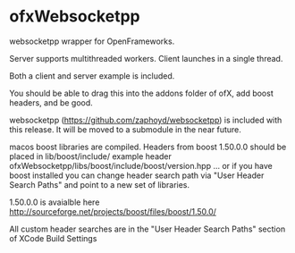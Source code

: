 ofxWebsocketpp
==============

websocketpp wrapper for OpenFrameworks.  

Server supports multithreaded workers.
Client launches in a single thread.

Both a client and server example is included.

You should be able to drag this into the addons folder of ofX, add boost headers, and be good.

websocketpp (https://github.com/zaphoyd/websocketpp) is included with this release.  It will be moved to a submodule in the near future.

macos boost libraries are compiled.  Headers from boost 1.50.0.0 should be placed in 
lib/boost/include/
example header
ofxWebsocketpp/libs/boost/include/boost/version.hpp
... or if you have boost installed you can change header search path via "User Header Search Paths" and point to a new set of libraries.

1.50.0.0 is avaialble here
http://sourceforge.net/projects/boost/files/boost/1.50.0/

All custom header searches are in the "User Header Search Paths" section of XCode Build Settings